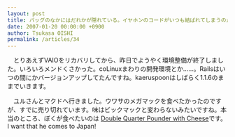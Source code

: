 ```yaml
---
layout: post
title: バッグのなかにはだれかが隠れている。イヤホンのコードがいつも結ばれてしまうのだ
date: 2007-01-20 00:00:00 +0900
author: Tsukasa OISHI
permalink: /articles/34
---
```



　とりあえずVAIOをリカバリしてから、昨日でようやく環境整備が終了しました。いろいろメンドくさかった。coLinuxまわりの開発環境とか……。Railsはいつの間にかバージョンアップしてたんですね。kaeruspoonはしばらく1.1.6のままでいきます。  

　ユルさんとマクドへ行きました。ウワサのメガマックを食べたかったのですが、すでに売り切れています。味はビックマックと変わらないみたいですね。本当のところ、ぼくが食べたいのは [Double Quarter Pounder with Cheese](http://flickr.com/photos/photosbyjenni/91467639/in/set-72057594049407624/)です。I want that he comes to Japan!  

